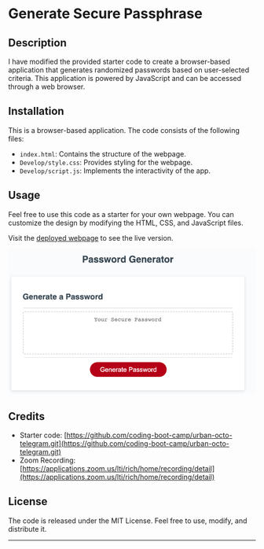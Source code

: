 # Generate Secure Passphrase

## Description

I have modified the provided starter code to create a browser-based application that generates randomized passwords based on user-selected criteria. This application is powered by JavaScript and can be accessed through a web browser.


## Installation
This is a browser-based application. The code consists of the following files:

- `index.html`: Contains the structure of the webpage.
- `Develop/style.css`: Provides styling for the webpage.
- `Develop/script.js`: Implements the interactivity of the app.



## Usage

Feel free to use this code as a starter for your own webpage. You can customize the design by modifying the HTML, CSS, and JavaScript files.

Visit the [deployed webpage](https://bazrahimi.github.io/secure-passphrase/) to see the live version.

![Screenshot of the webpage](./Develop/web-screenshot.png)


## Credits

- Starter code: [https://github.com/coding-boot-camp/urban-octo-telegram.git](https://github.com/coding-boot-camp/urban-octo-telegram.git)
- Zoom Recording: [https://applications.zoom.us/lti/rich/home/recording/detail](https://applications.zoom.us/lti/rich/home/recording/detail)

## License

The code is released under the MIT License. Feel free to use, modify, and distribute it.

---
